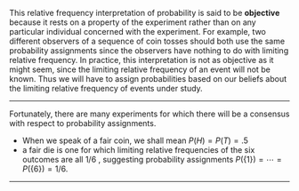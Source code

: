 
This relative frequency interpretation of probability is said to be **objective** because it rests on a property of the experiment rather than on any particular individual concerned with the experiment.
For example, two different observers of a sequence of coin tosses should both use the same probability assignments since the observers have nothing to do with limiting relative frequency.
In practice, this interpretation is not as objective as it might seem, since the limiting relative frequency of an event will not be known.
Thus we will have to assign probabilities based on our beliefs about the limiting relative frequency of events under study.

---
Fortunately, there are many experiments for which there will be a consensus with respect to probability assignments.
- When we speak of a fair coin, we shall mean $P\left( H\right) = P\left( T\right) = {.5}$
- a fair die is one for which limiting relative frequencies of the six outcomes are all $1/6$ , suggesting probability assignments $P\left( \{ 1\} \right) = \cdots = P\left( \{ 6\} \right) = 1/6$.
---